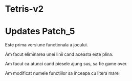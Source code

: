 # Tetris-v2
# Updates Patch_5

Este prima versiune functionala a jocului.

Am facut eliminarea unei linii cand aceasta este plina.

Am facut ca atunci cand piesele ajung sus, sa fie game over.

Am modificat numele functiilor sa inceapa cu litera mare

